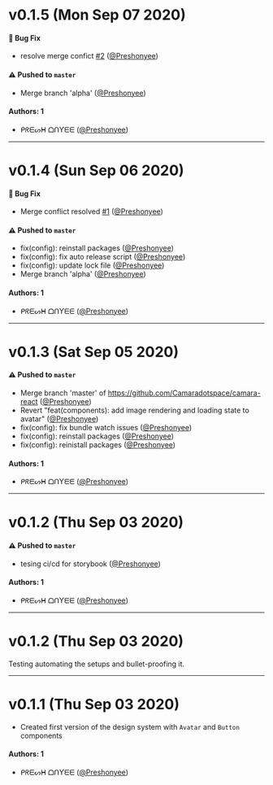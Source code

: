 # v0.1.5 (Mon Sep 07 2020)

#### 🐛 Bug Fix

- resolve merge confict [#2](https://github.com/Camaradotspace/camara-react/pull/2) ([@Preshonyee](https://github.com/Preshonyee))

#### ⚠️ Pushed to `master`

- Merge branch 'alpha' ([@Preshonyee](https://github.com/Preshonyee))

#### Authors: 1

- ᑭᖇᗴᔕᕼ ᗝᑎƳᗴᗴ ([@Preshonyee](https://github.com/Preshonyee))

---

# v0.1.4 (Sun Sep 06 2020)

#### 🐛 Bug Fix

- Merge conflict resolved [#1](https://github.com/Camaradotspace/camara-react/pull/1) ([@Preshonyee](https://github.com/Preshonyee))

#### ⚠️ Pushed to `master`

- fix(config): reinstall packages ([@Preshonyee](https://github.com/Preshonyee))
- fix(config): fix auto release script ([@Preshonyee](https://github.com/Preshonyee))
- fix(config): update lock file ([@Preshonyee](https://github.com/Preshonyee))
- Merge branch 'alpha' ([@Preshonyee](https://github.com/Preshonyee))

#### Authors: 1

- ᑭᖇᗴᔕᕼ ᗝᑎƳᗴᗴ ([@Preshonyee](https://github.com/Preshonyee))

---

# v0.1.3 (Sat Sep 05 2020)

#### ⚠️ Pushed to `master`

- Merge branch 'master' of https://github.com/Camaradotspace/camara-react ([@Preshonyee](https://github.com/Preshonyee))
- Revert "feat(components): add image rendering and loading state to avatar" ([@Preshonyee](https://github.com/Preshonyee))
- fix(config): fix bundle watch issues ([@Preshonyee](https://github.com/Preshonyee))
- fix(config): reinstall packages ([@Preshonyee](https://github.com/Preshonyee))
- fix(config): reinistall packages ([@Preshonyee](https://github.com/Preshonyee))

#### Authors: 1

- ᑭᖇᗴᔕᕼ ᗝᑎƳᗴᗴ ([@Preshonyee](https://github.com/Preshonyee))

---

# v0.1.2 (Thu Sep 03 2020)

#### ⚠️ Pushed to `master`

- tesing ci/cd for storybook ([@Preshonyee](https://github.com/Preshonyee))

#### Authors: 1

- ᑭᖇᗴᔕᕼ ᗝᑎƳᗴᗴ ([@Preshonyee](https://github.com/Preshonyee))

---

# v0.1.2 (Thu Sep 03 2020)

Testing automating the setups and bullet-proofing it.

---

# v0.1.1 (Thu Sep 03 2020)

- Created first version of the design system with `Avatar` and `Button` components

#### Authors: 1

- ᑭᖇᗴᔕᕼ ᗝᑎƳᗴᗴ ([@Preshonyee](https://github.com/Preshonyee))
